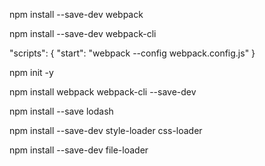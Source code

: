 npm install --save-dev webpack

npm install --save-dev webpack-cli

"scripts": {
    "start": "webpack --config webpack.config.js"
}

npm init -y

npm install webpack webpack-cli --save-dev 

npm install --save lodash

npm install --save-dev style-loader css-loader

npm install --save-dev file-loader